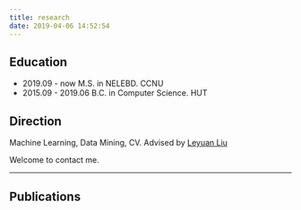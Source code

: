 ```yaml
---
title: research
date: 2019-04-06 14:52:54
---
```


## Education

- 2019.09 - now   M.S. in NELEBD. CCNU
- 2015.09 - 2019.06 B.C. in Computer Science. HUT 

## Direction

Machine Learning, Data Mining, CV. 
Advised by [Leyuan Liu](http://nercel.ccnu.edu.cn/info/1072/3107.htm)

Welcome to contact me.

-------------

## Publications







